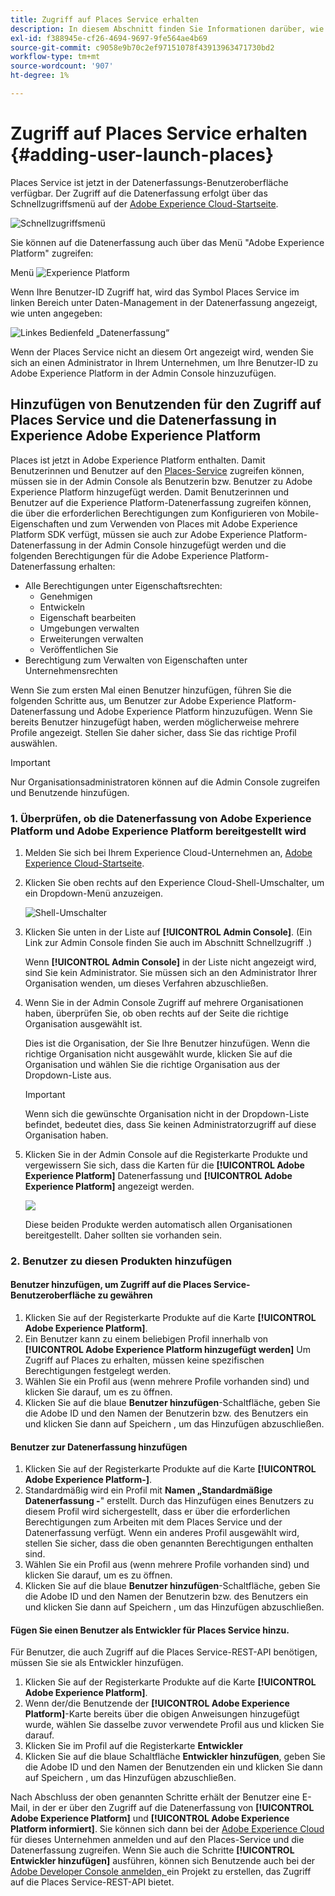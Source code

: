 ```yaml
---
title: Zugriff auf Places Service erhalten
description: In diesem Abschnitt finden Sie Informationen darüber, wie Sie einen Benutzer zu Places Service und Experience Platform Launch hinzufügen, damit der Benutzer auf Places Service zugreifen kann.
exl-id: f388945e-cf26-4694-9697-9fe564ae4b69
source-git-commit: c9058e9b70c2ef97151078f43913963471730bd2
workflow-type: tm+mt
source-wordcount: '907'
ht-degree: 1%

---
```


# Zugriff auf Places Service erhalten {#adding-user-launch-places}

Places Service ist jetzt in der Datenerfassungs-Benutzeroberfläche verfügbar. Der Zugriff auf die Datenerfassung erfolgt über das Schnellzugriffsmenü auf der [Adobe Experience Cloud-Startseite](https://experience.adobe.com).

![Schnellzugriffsmenü](/help/assets/quickaccess.png)

Sie können auf die Datenerfassung auch über das Menü &quot;Adobe Experience Platform&quot; zugreifen:

Menü ![Experience Platform](/help/assets/solutionaccessmenu.png)

Wenn Ihre Benutzer-ID Zugriff hat, wird das Symbol Places Service im linken Bereich unter Daten-Management in der Datenerfassung angezeigt, wie unten angegeben:

![Linkes Bedienfeld „Datenerfassung“](/help/assets/places_in_data_collection.png)

Wenn der Places Service nicht an diesem Ort angezeigt wird, wenden Sie sich an einen Administrator in Ihrem Unternehmen, um Ihre Benutzer-ID zu Adobe Experience Platform in der Admin Console hinzuzufügen.

## Hinzufügen von Benutzenden für den Zugriff auf Places Service und die Datenerfassung in Experience Adobe Experience Platform

Places ist jetzt in Adobe Experience Platform enthalten. Damit Benutzerinnen und Benutzer auf den [Places-Service](https://experience.adobe.com/#/data-collection/places) zugreifen können, müssen sie in der Admin Console als Benutzerin bzw. Benutzer zu Adobe Experience Platform hinzugefügt werden. Damit Benutzerinnen und Benutzer auf die Experience Platform-Datenerfassung zugreifen können, die über die erforderlichen Berechtigungen zum Konfigurieren von Mobile-Eigenschaften und zum Verwenden von Places mit Adobe Experience Platform SDK verfügt, müssen sie auch zur Adobe Experience Platform-Datenerfassung in der Admin Console hinzugefügt werden und die folgenden Berechtigungen für die Adobe Experience Platform-Datenerfassung erhalten:

* Alle Berechtigungen unter Eigenschaftsrechten:
   * Genehmigen
   * Entwickeln
   * Eigenschaft bearbeiten
   * Umgebungen verwalten
   * Erweiterungen verwalten
   * Veröffentlichen Sie
* Berechtigung zum Verwalten von Eigenschaften unter Unternehmensrechten

Wenn Sie zum ersten Mal einen Benutzer hinzufügen, führen Sie die folgenden Schritte aus, um Benutzer zur Adobe Experience Platform-Datenerfassung und Adobe Experience Platform hinzuzufügen. Wenn Sie bereits Benutzer hinzugefügt haben, werden möglicherweise mehrere Profile angezeigt. Stellen Sie daher sicher, dass Sie das richtige Profil auswählen.

>[!IMPORTANT]
>
>Nur Organisationsadministratoren können auf die Admin Console zugreifen und Benutzende hinzufügen.

### 1. Überprüfen, ob die Datenerfassung von Adobe Experience Platform und Adobe Experience Platform bereitgestellt wird

1. Melden Sie sich bei Ihrem Experience Cloud-Unternehmen an, [Adobe Experience Cloud-Startseite](https://experience.adobe.com).
1. Klicken Sie oben rechts auf den Experience Cloud-Shell-Umschalter, um ein Dropdown-Menü anzuzeigen.

   ![Shell-Umschalter](/help/assets/places_shell_switcher1.png)

1. Klicken Sie unten in der Liste auf **[!UICONTROL Admin Console]**. (Ein Link zur Admin Console **&#x200B;**&#x200B;finden Sie auch im Abschnitt Schnellzugriff .)

   Wenn **[!UICONTROL Admin Console]** in der Liste nicht angezeigt wird, sind Sie kein Administrator. Sie müssen sich an den Administrator Ihrer Organisation wenden, um dieses Verfahren abzuschließen.

1. Wenn Sie in der Admin Console Zugriff auf mehrere Organisationen haben, überprüfen Sie, ob oben rechts auf der Seite die richtige Organisation ausgewählt ist.

   Dies ist die Organisation, der Sie Ihre Benutzer hinzufügen. Wenn die richtige Organisation nicht ausgewählt wurde, klicken Sie auf die Organisation und wählen Sie die richtige Organisation aus der Dropdown-Liste aus.

   >[!IMPORTANT]
   >
   >Wenn sich die gewünschte Organisation nicht in der Dropdown-Liste befindet, bedeutet dies, dass Sie keinen Administratorzugriff auf diese Organisation haben.

1. Klicken Sie in der Admin Console auf die Registerkarte Produkte und vergewissern Sie sich, dass die Karten für die **[!UICONTROL Adobe Experience Platform]** Datenerfassung und **[!UICONTROL Adobe Experience Platform]** angezeigt werden.

   ![](/help/assets/places_provisioned1.png)

   Diese beiden Produkte werden automatisch allen Organisationen bereitgestellt. Daher sollten sie vorhanden sein.


### 2. Benutzer zu diesen Produkten hinzufügen

#### Benutzer hinzufügen, um Zugriff auf die Places Service-Benutzeroberfläche zu gewähren

1. Klicken Sie auf der Registerkarte Produkte auf die Karte **[!UICONTROL Adobe Experience Platform]**.
2. Ein Benutzer kann zu einem beliebigen Profil innerhalb von **[!UICONTROL Adobe Experience Platform hinzugefügt werden]** Um Zugriff auf Places zu erhalten, müssen keine spezifischen Berechtigungen festgelegt werden.
3. Wählen Sie ein Profil aus (wenn mehrere Profile vorhanden sind) und klicken Sie darauf, um es zu öffnen.
4. Klicken Sie auf die blaue **Benutzer hinzufügen**-Schaltfläche, geben Sie die Adobe ID und den Namen der Benutzerin bzw. des Benutzers ein und klicken Sie dann auf Speichern , um das Hinzufügen abzuschließen.

#### Benutzer zur Datenerfassung hinzufügen

1. Klicken Sie auf der Registerkarte Produkte auf die Karte **[!UICONTROL Adobe Experience Platform-]**.
2. Standardmäßig wird ein Profil mit **Namen „Standardmäßige Datenerfassung -**&quot; erstellt. Durch das Hinzufügen eines Benutzers zu diesem Profil wird sichergestellt, dass er über die erforderlichen Berechtigungen zum Arbeiten mit dem Places Service und der Datenerfassung verfügt. Wenn ein anderes Profil ausgewählt wird, stellen Sie sicher, dass die oben genannten Berechtigungen enthalten sind.
3. Wählen Sie ein Profil aus (wenn mehrere Profile vorhanden sind) und klicken Sie darauf, um es zu öffnen.
4. Klicken Sie auf die blaue **Benutzer hinzufügen**-Schaltfläche, geben Sie die Adobe ID und den Namen der Benutzerin bzw. des Benutzers ein und klicken Sie dann auf Speichern , um das Hinzufügen abzuschließen.

#### Fügen Sie einen Benutzer als Entwickler für Places Service hinzu.

Für Benutzer, die auch Zugriff auf die Places Service-REST-API benötigen, müssen Sie sie als Entwickler hinzufügen.
1. Klicken Sie auf der Registerkarte Produkte auf die Karte **[!UICONTROL Adobe Experience Platform]**.
2. Wenn der/die Benutzende der **[!UICONTROL Adobe Experience Platform]**-Karte bereits über die obigen Anweisungen hinzugefügt wurde, wählen Sie dasselbe zuvor verwendete Profil aus und klicken Sie darauf.
3. Klicken Sie im Profil auf die Registerkarte **Entwickler**
4. Klicken Sie auf die blaue Schaltfläche **Entwickler hinzufügen**, geben Sie die Adobe ID und den Namen der Benutzenden ein und klicken Sie dann auf Speichern , um das Hinzufügen abzuschließen.

Nach Abschluss der oben genannten Schritte erhält der Benutzer eine E-Mail, in der er über den Zugriff auf die Datenerfassung von **[!UICONTROL Adobe Experience Platform]** und **[!UICONTROL Adobe Experience Platform informiert]**. Sie können sich dann bei der [Adobe Experience Cloud](https://experience.adobe.com) für dieses Unternehmen anmelden und auf den Places-Service und die Datenerfassung zugreifen. Wenn Sie auch die Schritte **[!UICONTROL Entwickler hinzufügen]** ausführen, können sich Benutzende auch bei der [Adobe Developer Console anmelden, ](https://developer.adobe.com/console/home) ein Projekt zu erstellen, das Zugriff auf die Places Service-REST-API bietet.
